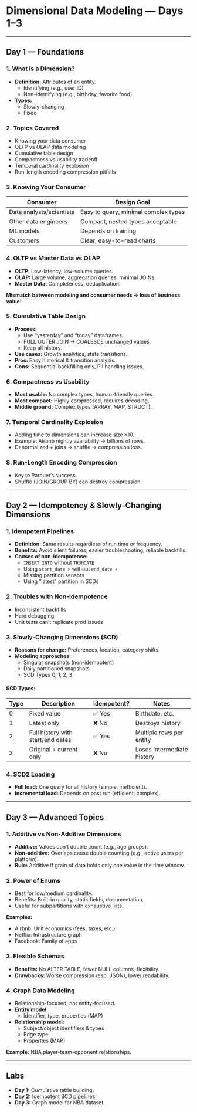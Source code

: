 # Dimensional Data Modeling — Days 1–3

---

## **Day 1 — Foundations**

### 1. What is a Dimension?

- **Definition:** Attributes of an entity.
  - Identifying (e.g., user ID)
  - Non-identifying (e.g., birthday, favorite food)
- **Types:**
  - Slowly-changing
  - Fixed

### 2. Topics Covered

- Knowing your data consumer
- OLTP vs OLAP data modeling
- Cumulative table design
- Compactness vs usability tradeoff
- Temporal cardinality explosion
- Run-length encoding compression pitfalls

### 3. Knowing Your Consumer

| Consumer                 | Design Goal                          |
| ------------------------ | ------------------------------------ |
| Data analysts/scientists | Easy to query, minimal complex types |
| Other data engineers     | Compact, nested types acceptable     |
| ML models                | Depends on training                  |
| Customers                | Clear, easy-to-read charts           |

### 4. OLTP vs Master Data vs OLAP

- **OLTP:** Low-latency, low-volume queries.
- **OLAP:** Large volume, aggregation queries, minimal JOINs.
- **Master Data:** Completeness, deduplication.

**Mismatch between modeling and consumer needs → loss of business value!**

### 5. Cumulative Table Design

- **Process:**
  - Use “yesterday” and “today” dataframes.
  - FULL OUTER JOIN → COALESCE unchanged values.
  - Keep all history.
- **Use cases:** Growth analytics, state transitions.
- **Pros:** Easy historical & transition analysis.
- **Cons:** Sequential backfilling only, PII handling issues.

### 6. Compactness vs Usability

- **Most usable:** No complex types, human-friendly queries.
- **Most compact:** Highly compressed, requires decoding.
- **Middle ground:** Complex types (ARRAY, MAP, STRUCT).

### 7. Temporal Cardinality Explosion

- Adding time to dimensions can increase size ×10.
- Example: Airbnb nightly availability → billions of rows.
- Denormalized + joins → shuffle → compression loss.

### 8. Run-Length Encoding Compression

- Key to Parquet’s success.
- Shuffle (JOIN/GROUP BY) can destroy compression.

---

## **Day 2 — Idempotency & Slowly-Changing Dimensions**

### 1. Idempotent Pipelines

- **Definition:** Same results regardless of run time or frequency.
- **Benefits:** Avoid silent failures, easier troubleshooting, reliable backfills.
- **Causes of non-idempotence:**
  - `INSERT INTO` without `TRUNCATE`
  - Using `start_date >` without `end_date <`
  - Missing partition sensors
  - Using “latest” partition in SCDs

### 2. Troubles with Non-Idempotence

- Inconsistent backfills
- Hard debugging
- Unit tests can’t replicate prod issues

### 3. Slowly-Changing Dimensions (SCD)

- **Reasons for change:** Preferences, location, category shifts.
- **Modeling approaches:**
  - Singular snapshots (non-idempotent)
  - Daily partitioned snapshots
  - SCD Types 0, 1, 2, 3

#### SCD Types:

| Type | Description                       | Idempotent? | Notes                      |
| ---- | --------------------------------- | ----------- | -------------------------- |
| 0    | Fixed value                       | ✅ Yes      | Birthdate, etc.            |
| 1    | Latest only                       | ❌ No       | Destroys history           |
| 2    | Full history with start/end dates | ✅ Yes      | Multiple rows per entity   |
| 3    | Original + current only           | ❌ No       | Loses intermediate history |

### 4. SCD2 Loading

- **Full load:** One query for all history (simple, inefficient).
- **Incremental load:** Depends on past run (efficient, complex).

---

## **Day 3 — Advanced Topics**

### 1. Additive vs Non-Additive Dimensions

- **Additive:** Values don’t double count (e.g., age groups).
- **Non-additive:** Overlaps cause double counting (e.g., active users per platform).
- **Rule:** Additive if grain of data holds only one value in the time window.

### 2. Power of Enums

- Best for low/medium cardinality.
- Benefits: Built-in quality, static fields, documentation.
- Useful for subpartitions with exhaustive lists.

**Examples:**

- Airbnb: Unit economics (fees, taxes, etc.)
- Netflix: Infrastructure graph
- Facebook: Family of apps

### 3. Flexible Schemas

- **Benefits:** No ALTER TABLE, fewer NULL columns, flexibility.
- **Drawbacks:** Worse compression (esp. JSON), lower readability.

### 4. Graph Data Modeling

- Relationship-focused, not entity-focused.
- **Entity model:**
  - Identifier, type, properties (MAP)
- **Relationship model:**
  - Subject/object identifiers & types
  - Edge type
  - Properties (MAP)

**Example:** NBA player-team-opponent relationships.

---

## Labs

- **Day 1:** Cumulative table building.
- **Day 2:** Idempotent SCD pipelines.
- **Day 3:** Graph model for NBA dataset.
